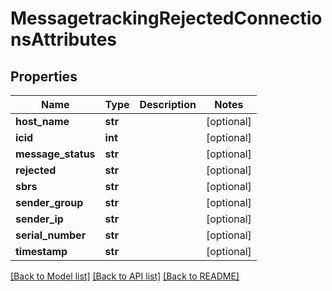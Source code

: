 # MessagetrackingRejectedConnectionsAttributes

## Properties
Name | Type | Description | Notes
------------ | ------------- | ------------- | -------------
**host_name** | **str** |  | [optional] 
**icid** | **int** |  | [optional] 
**message_status** | **str** |  | [optional] 
**rejected** | **str** |  | [optional] 
**sbrs** | **str** |  | [optional] 
**sender_group** | **str** |  | [optional] 
**sender_ip** | **str** |  | [optional] 
**serial_number** | **str** |  | [optional] 
**timestamp** | **str** |  | [optional] 

[[Back to Model list]](../README.md#documentation-for-models) [[Back to API list]](../README.md#documentation-for-api-endpoints) [[Back to README]](../README.md)

